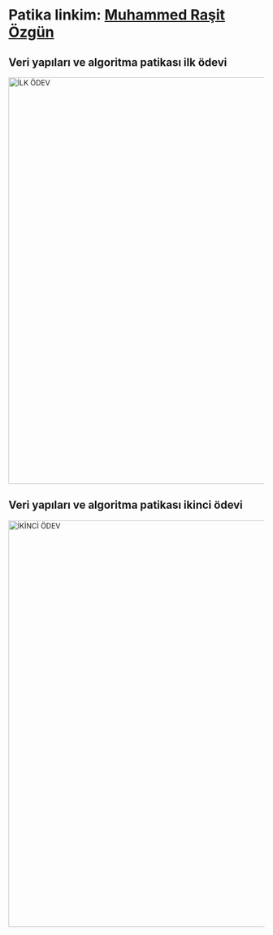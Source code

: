 # Patika linkim: [Muhammed Raşit Özgün](https://app.patika.dev/kebabrock)

## Veri yapıları ve algoritma patikası ilk ödevi

<img src="images/ders1" height="auto" width="800"  alt="İLK ÖDEV">

## Veri yapıları ve algoritma patikası ikinci ödevi

 <img src="images/ders2" height="auto" width="800"  alt="İKİNCİ ÖDEV">

